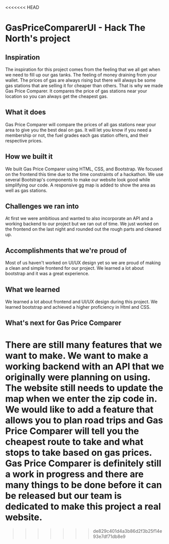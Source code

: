<<<<<<< HEAD
# GasPriceComparerUI - Hack The North's project

## Inspiration
The inspiration for this project comes from the feeling that we all get when we need to fill up our gas tanks. The feeling of money draining from your wallet. The prices of gas are always rising but there will always be some gas stations that are selling it for cheaper than others. That is why we made Gas Price Comparer. It compares the price of gas stations near your location so you can always get the cheapest gas. 
## What it does
Gas Price Comparer will compare the prices of all gas stations near your area to give you the best deal on gas. It will let you know if you need a membership or not, the fuel grades each gas station offers, and their respective prices.
## How we built it
We built Gas Price Comparer using HTML, CSS, and Bootstrap. We focused on the frontend this time due to the time constraints of a hackathon. We use several Bootstrap's components to make our website look good while simplifying our code. A responsive gg map is added to show the area as well as gas stations.
## Challenges we ran into
At first we were ambitious and wanted to also incorporate an API and a working backend to our project but we ran out of time. We just worked on the frontend on the last night and rounded out the rough parts and cleaned up.
## Accomplishments that we're proud of
Most of us haven't worked on UI/UX design yet so we are proud of making a clean and simple frontend for our project. We learned a lot about bootstrap and it was a great experience.
## What we learned
We learned a lot about frontend and UI/UX design during this project. We learned bootstrap and achieved a higher proficiency in Html and CSS.
## What's next for Gas Price Comparer
There are still many features that we want to make. We want to make a working backend with an API that we originally were planning on using. The website still needs to update the map when we enter the zip code in. We would like to add a feature that allows you to plan road trips and Gas Price Comparer will tell you the cheapest route to take and what stops to take based on gas prices. Gas Price Comparer is definitely still a work in progress and there are many things to be done before it can be released but our team is dedicated to make this project a real website.
=======

>>>>>>> de829c401d4a3b86d2f3b25f14e93e7df71db8e9
